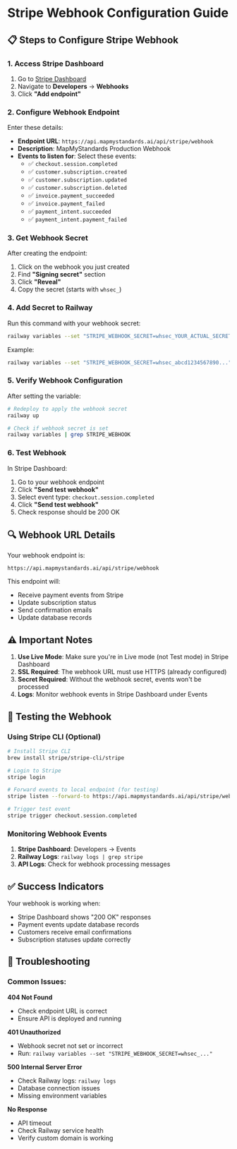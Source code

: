 # Stripe Webhook Configuration Guide

## 📋 Steps to Configure Stripe Webhook

### 1. Access Stripe Dashboard
1. Go to [Stripe Dashboard](https://dashboard.stripe.com)
2. Navigate to **Developers** → **Webhooks**
3. Click **"Add endpoint"**

### 2. Configure Webhook Endpoint
Enter these details:

- **Endpoint URL**: `https://api.mapmystandards.ai/api/stripe/webhook`
- **Description**: MapMyStandards Production Webhook
- **Events to listen for**: Select these events:
  - ✅ `checkout.session.completed`
  - ✅ `customer.subscription.created`
  - ✅ `customer.subscription.updated`
  - ✅ `customer.subscription.deleted`
  - ✅ `invoice.payment_succeeded`
  - ✅ `invoice.payment_failed`
  - ✅ `payment_intent.succeeded`
  - ✅ `payment_intent.payment_failed`

### 3. Get Webhook Secret
After creating the endpoint:
1. Click on the webhook you just created
2. Find **"Signing secret"** section
3. Click **"Reveal"** 
4. Copy the secret (starts with `whsec_`)

### 4. Add Secret to Railway
Run this command with your webhook secret:

```bash
railway variables --set "STRIPE_WEBHOOK_SECRET=whsec_YOUR_ACTUAL_SECRET_HERE"
```

Example:
```bash
railway variables --set "STRIPE_WEBHOOK_SECRET=whsec_abcd1234567890..."
```

### 5. Verify Webhook Configuration
After setting the variable:

```bash
# Redeploy to apply the webhook secret
railway up

# Check if webhook secret is set
railway variables | grep STRIPE_WEBHOOK
```

### 6. Test Webhook
In Stripe Dashboard:
1. Go to your webhook endpoint
2. Click **"Send test webhook"**
3. Select event type: `checkout.session.completed`
4. Click **"Send test webhook"**
5. Check response should be 200 OK

## 🔍 Webhook URL Details

Your webhook endpoint is:
```
https://api.mapmystandards.ai/api/stripe/webhook
```

This endpoint will:
- Receive payment events from Stripe
- Update subscription status
- Send confirmation emails
- Update database records

## ⚠️ Important Notes

1. **Use Live Mode**: Make sure you're in Live mode (not Test mode) in Stripe Dashboard
2. **SSL Required**: The webhook URL must use HTTPS (already configured)
3. **Secret Required**: Without the webhook secret, events won't be processed
4. **Logs**: Monitor webhook events in Stripe Dashboard under Events

## 🧪 Testing the Webhook

### Using Stripe CLI (Optional)
```bash
# Install Stripe CLI
brew install stripe/stripe-cli/stripe

# Login to Stripe
stripe login

# Forward events to local endpoint (for testing)
stripe listen --forward-to https://api.mapmystandards.ai/api/stripe/webhook

# Trigger test event
stripe trigger checkout.session.completed
```

### Monitoring Webhook Events
1. **Stripe Dashboard**: Developers → Events
2. **Railway Logs**: `railway logs | grep stripe`
3. **API Logs**: Check for webhook processing messages

## ✅ Success Indicators

Your webhook is working when:
- Stripe Dashboard shows "200 OK" responses
- Payment events update database records
- Customers receive email confirmations
- Subscription statuses update correctly

## 🚨 Troubleshooting

### Common Issues:

**404 Not Found**
- Check endpoint URL is correct
- Ensure API is deployed and running

**401 Unauthorized**
- Webhook secret not set or incorrect
- Run: `railway variables --set "STRIPE_WEBHOOK_SECRET=whsec_..."`

**500 Internal Server Error**
- Check Railway logs: `railway logs`
- Database connection issues
- Missing environment variables

**No Response**
- API timeout
- Check Railway service health
- Verify custom domain is working